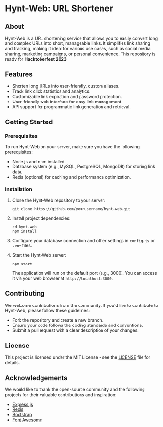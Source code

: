 # Hynt-Web: URL Shortener

## About

Hynt-Web is a URL shortening service that allows you to easily convert long and complex URLs into short, manageable links. It simplifies link sharing and tracking, making it ideal for various use cases, such as social media sharing, marketing campaigns, or personal convenience. This repository is ready for **Hacktoberfest 2023**

## Features

- Shorten long URLs into user-friendly, custom aliases.
- Track link click statistics and analytics.
- Customizable link expiration and password protection.
- User-friendly web interface for easy link management.
- API support for programmatic link generation and retrieval.

## Getting Started

### Prerequisites

To run Hynt-Web on your server, make sure you have the following prerequisites:

- Node.js and npm installed.
- Database system (e.g., MySQL, PostgreSQL, MongoDB) for storing link data.
- Redis (optional) for caching and performance optimization.

### Installation

1. Clone the Hynt-Web repository to your server:

   ```shell
   git clone https://github.com/yourusername/hynt-web.git
   ```

2. Install project dependencies:

   ```shell
   cd hynt-web
   npm install
   ```

3. Configure your database connection and other settings in `config.js` or `.env` files.

4. Start the Hynt-Web server:

   ```shell
   npm start
   ```

   The application will run on the default port (e.g., 3000). You can access it via your web browser at `http://localhost:3000`.

## Contributing

We welcome contributions from the community. If you'd like to contribute to Hynt-Web, please follow these guidelines:

- Fork the repository and create a new branch.
- Ensure your code follows the coding standards and conventions.
- Submit a pull request with a clear description of your changes.

## License

This project is licensed under the MIT License - see the [LICENSE](LICENSE) file for details.

## Acknowledgements

We would like to thank the open-source community and the following projects for their valuable contributions and inspiration:

- [Express.js](https://expressjs.com/)
- [Redis](https://redis.io/)
- [Bootstrap](https://getbootstrap.com/)
- [Font Awesome](https://fontawesome.com/)
